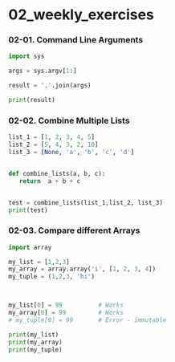 # 02_weekly_exercises

### 02-01. Command Line Arguments

```python
import sys

args = sys.argv[1:]

result = ','.join(args)

print(result)
```

### 02-02. Combine Multiple Lists

```python
list_1 = [1, 2, 3, 4, 5]
list_2 = [5, 4, 3, 2, 10]
list_3 = [None, 'a', 'b', 'c', 'd']


def combine_lists(a, b, c):
   return  a + b + c


test = combine_lists(list_1,list_2, list_3)
print(test)

```

### 02-03. Compare different Arrays

```python
import array

my_list = [1,2,3]
my_array = array.array('i', [1, 2, 3, 4])
my_tuple = (1,2,3, 'hi')



my_list[0] = 99          # Works
my_array[0] = 99         # Works
# my_tuple[0] = 99       # Error - immutable

print(my_list)
print(my_array)
print(my_tuple)
```
